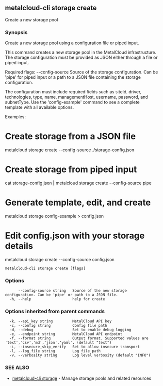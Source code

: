 ## metalcloud-cli storage create

Create a new storage pool

### Synopsis

Create a new storage pool using a configuration file or piped input.

This command creates a new storage pool in the MetalCloud infrastructure. The storage
configuration must be provided as JSON either through a file or piped input.

Required flags:
  --config-source    Source of the storage configuration. Can be 'pipe' for piped input
                     or a path to a JSON file containing the storage configuration.

The configuration must include required fields such as siteId, driver, technologies,
type, name, managementHost, username, password, and subnetType. Use the 'config-example'
command to see a complete template with all available options.

Examples:
  # Create storage from a JSON file
  metalcloud storage create --config-source ./storage-config.json

  # Create storage from piped input
  cat storage-config.json | metalcloud storage create --config-source pipe

  # Generate template, edit, and create
  metalcloud storage config-example > config.json
  # Edit config.json with your storage details
  metalcloud storage create --config-source config.json

```
metalcloud-cli storage create [flags]
```

### Options

```
      --config-source string   Source of the new storage configuration. Can be 'pipe' or path to a JSON file.
  -h, --help                   help for create
```

### Options inherited from parent commands

```
  -k, --api_key string         MetalCloud API key
  -c, --config string          Config file path
  -d, --debug                  Set to enable debug logging
  -e, --endpoint string        MetalCloud API endpoint
  -f, --format string          Output format. Supported values are 'text','csv','md','json','yaml'. (default "text")
  -i, --insecure_skip_verify   Set to allow insecure transport
  -l, --log_file string        Log file path
  -v, --verbosity string       Log level verbosity (default "INFO")
```

### SEE ALSO

* [metalcloud-cli storage](metalcloud-cli_storage.md)	 - Manage storage pools and related resources

